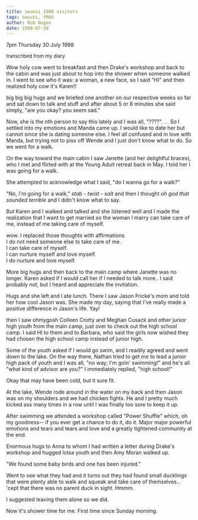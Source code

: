 ```yaml
---
title: swuusi 1998 visitors
tags: swuusi, YRUU
author: Rob Nugen
date: 1998-07-30
---
```


<title>SWUUSI</title>

<p class=date>7pm Thursday 30 July 1998</p>
<font size=-1>transcribed from my diary</font>

<p>Wow holy cow went to breakfast and then Drake's workshop and back to the cabin and was just about to hop into the shower when someone walked in. I went to see who it was: a woman, a new face, so I said "HI" and then realized holy cow it's Karen!!

<p>big big big hugs and we briefed one another on our respective weeks so far and sat down to talk and stuff and after about 5 or 8 minutes she said simply, "are you okay?  you seem sad."

<p>Now, she is the nth person to say this lately and I was all, "????".  . .   So I settled into my emotions and Manda came up. I would like to date her but cannot since she is dating someone else. I feel all confused and in love with Manda, but trying not to piss off Wende and I just don't know what to do. So we went for a walk.

<p>On the way toward the main cabin I saw Janette (and her delightful braces), who I met and flirted with at the Young Adult retreat back in May. I told her I was going for a walk.

<p>She attempted to acknowledge what I said, "do I wanna go for a walk?"

<p>"No, I'm going for a walk," <em>stab - twist - salt</em> and then I thought <em>oh god that sounded terrible</em> and I didn't know what to say.

<p>But Karen and I walked and talked and she listened well and I made the realization that I want to get married so the woman I marry can take care of me, instead of me taking care of myself.

<p>wow. I replaced those thoughts with affirmations
<br>I do not need someone else to take care of me.
<br>I can take care of myself.
<br>I can nurture myself and love myself.
<br>I do nurture and love myself.

<p>More big hugs and then back to the main camp where Janette was no longer. Karen asked if I would call her if I needed to talk more.. I said probably not, but I heard and appreciate the invitation.

<p>Hugs and she left and I ate lunch. There I saw Jason Fricke's mom and told her how cool Jason was. She made my day, saying that I've really made a positive difference in Jason's life.  Yay!

<p>then I saw ohmygosh Colleen Crotty and Meghan Cusack and other junior high youth from the main camp, just over to check out the high school camp. I said HI to them and to Barbara, who said the girls now wished they had chosen the high school camp instead of junior high.

<p>Some of the youth asked if I would go swim, and I readily agreed and went down to the lake. On the way there, Nathan tried to get me to lead a junior high pack of youth and I was all, "no way; I'm goin' swimming!" and he's all "what kind of advisor are you?"  I immediately replied, "high school!"

<p>Okay that may have been cold, but it sure fit.

<p>At the lake, Wende rode around in the water on my back and then Jason was on my shoulders and we had chicken fights.  He and I pretty much kicked ass many times in a row until I was finally too sore to keep it up.

<p>After swimming we attended a workshop called "Power Shuffle" which, oh my goodness-- if you ever get a chance to do it, do it.
Major major powerful emotions and tears and tears and love and a greatly tightened community at the end.

<p>Enormous hugs to Anna to whom I had written a letter during Drake's workshop and hugged lotsa youth and then Amy Moran walked up. 

<p>"We found some baby birds and one has been injured."

<p>Went to see what they had and it turns out they had found small ducklings that were plenty able to walk and squeak and take care of themselves... 'cept that there was no parent duck in sight.  Hmmm.

<p>I suggested leaving them alone so we did.

<p>Now it's shower time for me.  First time since Sunday morning.
</p>
